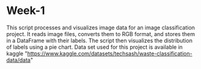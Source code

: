 # Week-1
This script processes and visualizes image data for an image classification project. It reads image files, converts them to RGB format, and stores them in a DataFrame with their labels. The script then visualizes the distribution of labels using a pie chart.
Data set used for this project is available in kaggle "https://www.kaggle.com/datasets/techsash/waste-classification-data/data"
